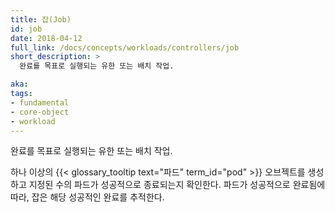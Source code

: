```yaml
---
title: 잡(Job)
id: job
date: 2018-04-12
full_link: /docs/concepts/workloads/controllers/job
short_description: >
  완료를 목표로 실행되는 유한 또는 배치 작업.

aka: 
tags:
- fundamental
- core-object
- workload
---
```

 완료를 목표로 실행되는 유한 또는 배치 작업.

<!--more--> 

하나 이상의 {{< glossary_tooltip text="파드" term_id="pod" >}} 오브젝트를 생성하고 지정된 수의 파드가 성공적으로 종료되는지 확인한다. 파드가 성공적으로 완료됨에 따라, 잡은 해당 성공적인 완료를 추적한다.

